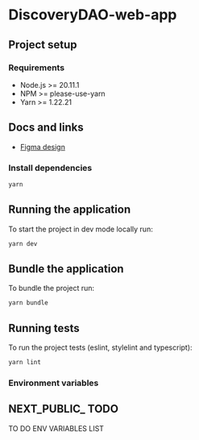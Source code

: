 # DiscoveryDAO-web-app

## Project setup

### Requirements

- Node.js >= 20.11.1
- NPM >= please-use-yarn
- Yarn >= 1.22.21

## Docs and links

- [Figma design](https://www.figma.com/file/yPNsPGCERj8MI3Hw4j5210/Citizend-dApp?type=design&node-id=156%3A1986&mode=dev)

### Install dependencies

```sh
yarn
```

## Running the application

To start the project in dev mode locally run:

```sh
yarn dev
```

## Bundle the application

To bundle the project run:

```sh
yarn bundle
```

## Running tests

To run the project tests (eslint, stylelint and typescript):

```sh
yarn lint
```

### Environment variables

## NEXT_PUBLIC_ TODO

TO DO ENV VARIABLES LIST
